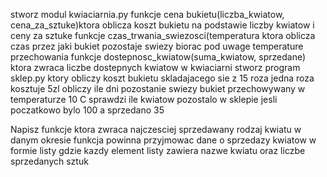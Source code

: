 stworz modul kwiaciarnia.py
funkcje cena bukietu(liczba_kwiatow, cena_za_sztuke)ktora oblicza koszt bukietu na podstawie liczby kwiatow i ceny za sztuke 
funkcje czas_trwania_swiezosci(temperatura ktora oblicza czas przez jaki bukiet pozostaje swiezy biorac pod uwage temperature przechowania 
funkcje dostepnosc_kwiatow(suma_kwiatow, sprzedane) ktora zwraca liczbe dostepnych kwiatow w kwiaciarni
stworz program sklep.py
ktory 
obliczy koszt bukietu skladajacego sie z 15 roza jedna roza kosztuje 5zl 
obliczy ile dni pozostanie swiezy bukiet przechowywany w temperaturze 10 C
sprawdzi ile kwiatow pozostalo w sklepie jesli poczatkowo bylo 100 a sprzedano 35

Napisz funkcje ktora zwraca najczesciej sprzedawany rodzaj kwiatu w danym okresie funkcja powinna przyjmowac dane o sprzedazy kwiatow w formie listy gdzie kazdy element listy zawiera nazwe kwiatu oraz liczbe sprzedanych sztuk
